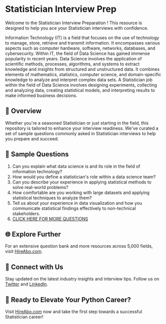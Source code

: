 # Statistician Interview Prep

Welcome to the Statistician Interview Preparation ! This resource is designed to help you ace your Statistician interviews with confidence.

Information Technology (IT) is a field that focuses on the use of technology to manage, store, retrieve and transmit information. It encompasses various aspects such as computer hardware, software, networks, databases, and cybersecurity. Within IT, the field of Data Science has gained immense popularity in recent years. Data Science involves the application of scientific methods, processes, algorithms, and systems to extract knowledge and insights from structured and unstructured data. It combines elements of mathematics, statistics, computer science, and domain-specific knowledge to analyze and interpret complex data sets. A Statistician job within the field of Data Science involves designing experiments, collecting and analyzing data, creating statistical models, and interpreting results to make informed business decisions.

## 🚀 Overview

Whether you're a seasoned Statistician or just starting in the field, this repository is tailored to enhance your interview readiness. We've curated a set of sample questions commonly asked in Statistician interviews to help you prepare and succeed.

## 📝 Sample Questions

1. Can you explain what data science is and its role in the field of information technology?
2. How would you define a statistician's role within a data science team?
3. Can you describe your experience in applying statistical methods to solve real-world problems?
4. How comfortable are you working with large datasets and applying statistical techniques to analyze them?
5. Tell us about your experience in data visualization and how you communicate statistical findings effectively to non-technical stakeholders.
6. [CLICK HERE FOR MORE QUESTIONS](https://hireabo.com/job/0_3_8/Statistician)

## 🌐 Explore Further

For an extensive question bank and more resources across 5,000 fields, visit [HireAbo.com](https://www.hireabo.com).

## 📱 Connect with Us

Stay updated on the latest industry insights and interview tips. Follow us on [Twitter](https://twitter.com/hireabo) and [LinkedIn](https://www.linkedin.com/in/hire-abo-3609972a8/).

## 🚀 Ready to Elevate Your Python Career?

Visit [HireAbo.com](https://www.hireabo.com) now and take the first step towards a successful Statistician career!